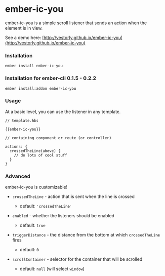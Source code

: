 # ember-ic-you

ember-ic-you is a simple scroll listener that sends an action when the element is in view.

See a demo here: [http://vestorly.github.io/ember-ic-you](http://vestorly.github.io/ember-ic-you)

### Installation

`ember install ember-ic-you`

### Installation for ember-cli 0.1.5 - 0.2.2

`ember install:addon ember-ic-you`

### Usage

At a basic level, you can use the listener in any template.

```
// template.hbs

{{ember-ic-you}}

// containing component or route (or controller)

actions: {
  crossedTheLine(above) {
    // do lots of cool stuff
  }
}

```

### Advanced

ember-ic-you is customizable!

* `crossedTheLine` - action that is sent when the line is crossed
  * default: `'crossedTheLine'`

* `enabled` - whether the listeners should be enabled
  * default: `true`

* `triggerDistance` - the distance from the bottom at which `crossedTheLine` fires
  * default: `0`

* `scrollContainer` - selector for the container that will be scrolled
  * default: `null` (will select `window`)